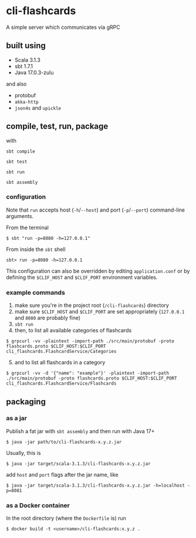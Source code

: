 # cli-flashcards

A simple server which communicates via gRPC

## built using

- Scala 3.1.3
- sbt 1.7.1
- Java 17.0.3-zulu

and also

- protobuf
- `akka-http`
- `json4s` and `upickle`

## compile, test, run, package

with

`sbt compile`

`sbt test`

`sbt run`

`sbt assembly`

### configuration

Note that `run` accepts host (`-h`/`--host`) and port (`-p`/`--port`) command-line arguments.

From the terminal

`$ sbt "run -p=8080 -h=127.0.0.1"`

From inside the `sbt` shell

`sbt> run -p=8080 -h=127.0.0.1`

This configuration can also be overridden by editing `application.conf` or by defining the `$CLIF_HOST` and `$CLIF_PORT` environment variables.

### example commands

1. make sure you're in the project root (`/cli-flashcards`) directory
2. make sure `$CLIF_HOST` and `$CLIF_PORT` are set appropriately (`127.0.0.1` and `8080` are probably fine)
3. `sbt run`
4. then, to list all available categories of flashcards

`$ grpcurl -vv -plaintext -import-path ./src/main/protobuf -proto flashcards.proto $CLIF_HOST:$CLIF_PORT cli_flashcards.FlashcardService/Categories`

5. and to list all flashcards in a category

`$ grpcurl -vv -d '{"name": "example"}' -plaintext -import-path ./src/main/protobuf -proto flashcards.proto $CLIF_HOST:$CLIF_PORT cli_flashcards.FlashcardService/Flashcards`

## packaging

### as a jar

Publish a fat jar with `sbt assembly` and then run with Java 17+

`$ java -jar path/to/cli-flashcards-x.y.z.jar`

Usually, this is

`$ java -jar target/scala-3.1.3/cli-flashcards-x.y.z.jar`

add `host` and `port` flags after the jar name, like

`$ java -jar target/scala-3.1.3/cli-flashcards-x.y.z.jar -h=localhost -p=8081`

### as a Docker container

In the root directory (where the `Dockerfile` is) run

`$ docker build -t <username>/cli-flashcards:x.y.z .`